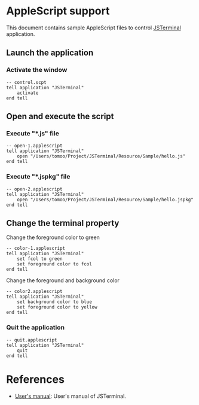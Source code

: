 

# AppleScript support
This document contains sample AppleScript files to control [JSTerminal](https://github.com/steelwheels/JSTerminal#readme) application.

## Launch the application
### Activate the window
````
-- control.scpt
tell application "JSTerminal"
	activate
end tell

````

## Open and execute the script

### Execute "*.js" file
````
-- open-1.applescript
tell application "JSTerminal"
	open "/Users/tomoo/Project/JSTerminal/Resource/Sample/hello.js"
end tell

````

### Execute "*.jspkg" file
````
-- open-2.applescript
tell application "JSTerminal"
	open "/Users/tomoo/Project/JSTerminal/Resource/Sample/hello.jspkg"
end tell

````

## Change the terminal property
Change the foreground color to green
````
-- color-1.applescript
tell application "JSTerminal"
	set fcol to green
	set foreground color to fcol
end tell

````

Change the foreground and background color 
````
-- color2.applescript
tell application "JSTerminal"
	set background color to blue
	set foreground color to yellow
end tell

````

### Quit the application
````
-- quit.applescript
tell application "JSTerminal"
	quit
end tell

````

# References
* [User's manual](https://github.com/steelwheels/JSTerminal#readme): User's manual of JSTerminal.

